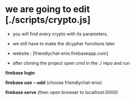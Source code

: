 # we are going to edit [./scripts/crypto.js]

* you will find every crypto with its parameters.

* we still have to make the dicypher functions later

* website : [friendlychat-enis.firebaseapp.com]

* after cloning the project open cmd in the ./ repo and run

**firebase login**

**firebase use --add** (choose friendlychat-enis)

**firebase serve** (then open browser to localhost:5000)
